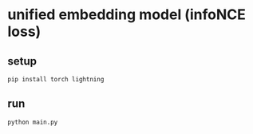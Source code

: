 # unified embedding model (infoNCE loss)

## setup

```shell
pip install torch lightning
```

## run

```shell
python main.py
```

